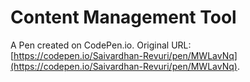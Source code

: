# Content Management Tool

A Pen created on CodePen.io. Original URL: [https://codepen.io/Saivardhan-Revuri/pen/MWLavNq](https://codepen.io/Saivardhan-Revuri/pen/MWLavNq).

